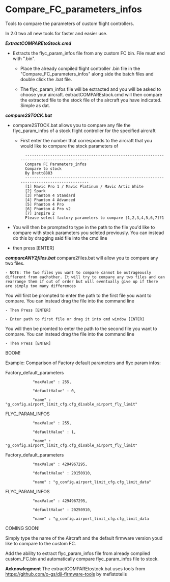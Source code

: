 # Compare_FC_parameters_infos
Tools to compare the parameters of custom flight controllers. 

In 2.0 two all new tools for faster and easier use. 

***ExtractCOMPAREtoStock.cmd***

- Extracts the flyc_param_infos file from any custom FC bin. File must end with ".bin". 

	- Place the already compiled flight controller .bin file in the "Compare_FC_parameters_infos" along side the batch files and double click the .bat file. 

	- The flyc_param_infos file will be extracted and you will be asked to choose your aircraft. extractCOMPAREstock.cmd will then compare the extracted file to the stock file of the aircraft you have indicated. Simple as dat.

***compare2STOCK.bat***

- compare2STOCK.bat allows you to compare any file the flyc_param_infos of a stock flight controller for the specified aircraft 
	
	- First enter the number that corresponds to the aircraft that you would like to compare the stock parameters of 

			-------------------------------------------------------------------------------------------
			Compare FC Parameters_infos
			Compare to stock
			By Brett8883
			-------------------------------------------------------------------------------------------
			[1] Mavic Pro 1 / Mavic Platinum / Mavic Artic White
			[2] Spark
			[3] Phantom 4 Standard
			[4] Phantom 4 Advanced
			[5] Phantom 4 Pro
			[6] Phantom 4 Pro v2
			[7] Inspire 2
			Please select factory parameters to compare [1,2,3,4,5,6,7]?1

- You will then be prompted to type in the path to the file you'd like to compare with stock parameters you seleted previously. You can instead do this by dragging said file into the cmd line 
- then press [ENTER]			
			
***compareANY2files.bat***
compare2files.bat will allow you to compare any two files.

	- NOTE: The two files you want to compare cannot be outrageously different from eachother. It will try to compare any two files and can rearrange them if out of order but will eventually give up if there are simply too many differences 

You will first be prompted to enter the path to the first file you want to compare. You can instead drag the file into the command line 

	- Then Press [ENTER]

	- Enter path to first file or drag it into cmd window [ENTER]

You will then be promted to enter the path to the second file you want to compare. You can instead drag the file into the command line 
	
	- Then Press [ENTER]

BOOM!
 


Example:
Comparison of Factory default parameters and flyc param infos:

 Factory_default_parameters
 
                "maxValue" : 255,
                
                "defaultValue" : 0,
                
                "name" : "g_config.airport_limit_cfg.cfg_disable_airport_fly_limit"
                
FLYC_PARAM_INFOS

                "maxValue" : 255,
                
                "defaultValue" : 1,
                
                "name" : "g_config.airport_limit_cfg.cfg_disable_airport_fly_limit"
                

Factory_default_parameters

                "maxValue" : 4294967295,
                
                "defaultValue" : 20150910,
                
                "name" : "g_config.airport_limit_cfg.cfg_limit_data"
                
 FLYC_PARAM_INFOS
 
                "maxValue" : 4294967295,
                
                "defaultValue" : 20250910,
                
                "name" : "g_config.airport_limit_cfg.cfg_limit_data


COMING SOON!

  Simply type the name of the Aircraft and the default firmware version youd like to compare to the custom FC.
  
  Add the ability to extract flyc_param_infos file from already compiled custom_FC.bin and automatically compare flyc_param_infos file to stock. 



**Acknowlegment**
The extractCOMPAREtostock.bat uses tools from https://github.com/o-gs/dji-firmware-tools by mefistotelis
